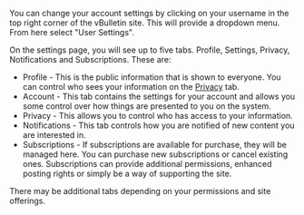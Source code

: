 You can change your account settings by clicking on your username in the top right corner of the vBulletin site. This will provide a dropdown menu. From here select "User Settings".

On the settings page, you will see up to five tabs. Profile, Settings, Privacy, Notifications and Subscriptions. These are:

- Profile - This is the public information that is shown to everyone. You can control who sees your information on the [Privacy](http://d8379530.eero.online/support_demo/help#account_overview/account_privacy) tab.
- Account - This tab contains the settings for your account and allows you some control over how things are presented to you on the system.
- Privacy - This allows you to control who has access to your information.
- Notifications - This tab controls how you are notified of new content you are interested in.
- Subscriptions - If subscriptions are available for purchase, they will be managed here. You can purchase new subscriptions or cancel existing ones. Subscriptions can provide additional permissions, enhanced posting rights or simply be a way of supporting the site.

There may be additional tabs depending on your permissions and site offerings.